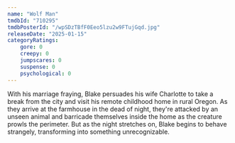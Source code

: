```yaml
---
name: "Wolf Man"
tmdbId: "710295"
tmdbPosterId: "/wpSDzTBfF0Eeo5lzu2w9FTujGqd.jpg"
releaseDate: "2025-01-15"
categoryRatings:
    gore: 0
    creepy: 0
    jumpscares: 0
    suspense: 0
    psychological: 0
---
```

With his marriage fraying, Blake persuades his wife Charlotte to take a break from the city and visit his remote childhood home in rural Oregon. As they arrive at the farmhouse in the dead of night, they're attacked by an unseen animal and barricade themselves inside the home as the creature prowls the perimeter. But as the night stretches on, Blake begins to behave strangely, transforming into something unrecognizable.
